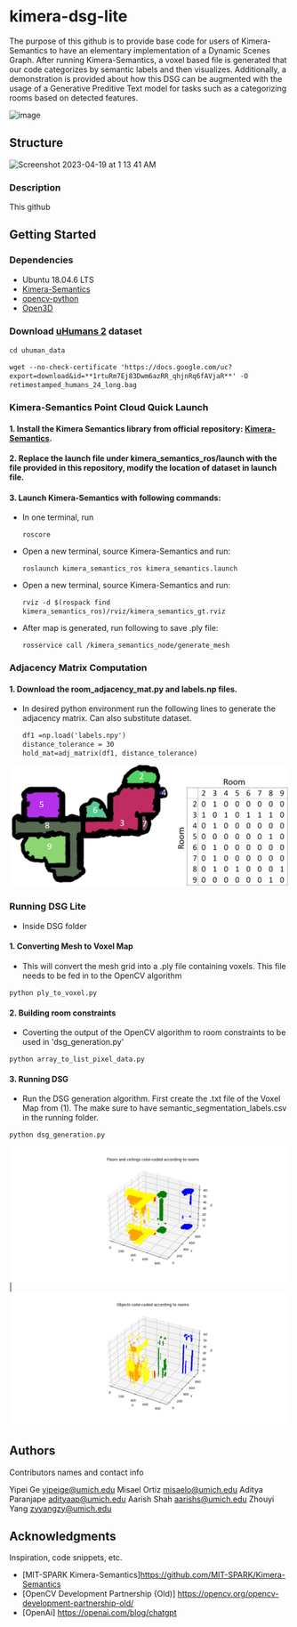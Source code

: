 # kimera-dsg-lite

The purpose of this github is to provide base code for users of Kimera-Semantics to have an elementary implementation of a Dynamic Scenes Graph. After running Kimera-Semantics, a voxel based file is generated that our code categorizes by semantic labels and then visualizes. Additionally, a demonstration is provided about how this DSG can be augmented with the usage of a Generative Preditive Text model for tasks such as a categorizing rooms based on detected features. 



![image](https://user-images.githubusercontent.com/109474044/232984442-1ce64e10-89a8-4acf-b571-0fd71ded1626.png)


## Structure

<img width="418" alt="Screenshot 2023-04-19 at 1 13 41 AM" src="https://user-images.githubusercontent.com/109474044/232973069-c3e183e4-eb5f-429e-a563-effe56b9b28a.png">

### Description
This github



## Getting Started


### Dependencies

* Ubuntu 18.04.6 LTS
* [Kimera-Semantics](https://github.com/MIT-SPARK/Kimera-Semantics)
* [opencv-python](https://pypi.org/project/opencv-python/)
* [Open3D](http://www.open3d.org/)


### Download [uHumans 2](https://web.mit.edu/sparklab/datasets/uHumans2/) dataset
```
cd uhuman_data
```
```
wget --no-check-certificate 'https://docs.google.com/uc?export=download&id=**1rtuRm7Ej83Dwm6azRR_qhjnRq6fAVjaR**' -O retimestamped_humans_24_long.bag
```
### Kimera-Semantics Point Cloud Quick Launch

#### 1. Install the Kimera Semantics library from official repository: [Kimera-Semantics](https://github.com/MIT-SPARK/Kimera-Semantics).

#### 2. Replace the launch file under kimera_semantics_ros/launch with the file provided in this repository, modify the location of dataset in launch file.

#### 3. Launch Kimera-Semantics with following commands:

- In one terminal, run 

  ```
  roscore
  ```

- Open a new terminal, source Kimera-Semantics and run:

  ```
  roslaunch kimera_semantics_ros kimera_semantics.launch
  ```

- Open a new terminal, source Kimera-Semantics and run:

  ```
  rviz -d $(rospack find kimera_semantics_ros)/rviz/kimera_semantics_gt.rviz
  ```

- After map is generated, run following to save .ply file:

  ```
  rosservice call /kimera_semantics_node/generate_mesh
  ```

### Adjacency Matrix Computation

#### 1. Download the room_adjacency_mat.py and labels.np files.

- In desired python environment run the following lines to generate the adjacency matrix. Can also substitute dataset.

  ```
  df1 =np.load('labels.npy')
  distance_tolerance = 30
  hold_mat=adj_matrix(df1, distance_tolerance)
  ```
 ![image](https://github.com/AarishShah22/kimera-dsg-lite/blob/orgnized/DSG/combined_adj_plot.png)

### Running DSG Lite
- Inside DSG folder

#### 1. Converting Mesh to Voxel Map

  - This will convert the mesh grid into a .ply file containing voxels. This file needs to be fed in to the OpenCV algorithm
  ```
  python ply_to_voxel.py
  ```
#### 2. Building room constraints
  - Coverting the output of the OpenCV algorithm to room constraints to be used in 'dsg_generation.py'
  ```
  python array_to_list_pixel_data.py
  ```
#### 3. Running DSG
  - Run the DSG generation algorithm. First create the .txt file of the Voxel Map from (1). The make sure to have semantic_segmentation_labels.csv in the running folder.
  ```
  python dsg_generation.py
  ```
  
  
  
  ![image](https://github.com/AarishShah22/kimera-dsg-lite/blob/orgnized/DSG/Floors%20and%20Ceilings.png) | ![image](https://github.com/AarishShah22/kimera-dsg-lite/blob/orgnized/DSG/Objects.png)

## Authors

Contributors names and contact info

Yipei Ge yipeige@umich.edu
Misael Ortiz misaelo@umich.edu
Aditya Paranjape adityaap@umich.edu
Aarish Shah aarishs@umich.edu
Zhouyi Yang zyyangzy@umich.edu


## Acknowledgments

Inspiration, code snippets, etc.
* [MIT-SPARK Kimera-Semantics]https://github.com/MIT-SPARK/Kimera-Semantics
* [OpenCV Development Partnership {Old)] https://opencv.org/opencv-development-partnership-old/
* [OpenAi] https://openai.com/blog/chatgpt

